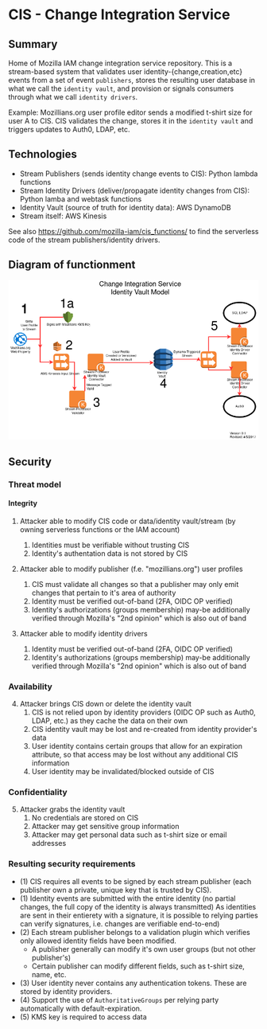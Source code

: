 # CIS - Change Integration Service

## Summary
Home of Mozilla IAM change integration service repository.
This is a stream-based system that validates user
identity-{change,creation,etc} events from a set of event `publishers`, stores
the resulting user database in what we call the `identity vault`, and provision
or signals consumers through what we call `identity drivers`.

Example: Mozillians.org user profile editor sends a modified t-shirt size for
user A to CIS. CIS validates the change, stores it in the `identity vault` and
triggers updates to Auth0, LDAP, etc.

## Technologies

- Stream Publishers (sends identity change events to CIS): Python lambda
  functions
- Stream Identity Drivers (deliver/propagate identity changes from CIS): Python
  lamba and webtask functions
- Identity Vault (source of truth for identity data): AWS DynamoDB
- Stream itself: AWS Kinesis

See also https://github.com/mozilla-iam/cis_functions/ to find the serverless
code of the stream publishers/identity drivers.

## Diagram of functionment

![Publisher=>CIS Vault=>ID Driver](/docs/images/CIS-AWS-Stencils.png?raw=true
"CIS Diagram")

## Security

### Threat model

#### Integrity
1. Attacker able to modify CIS code or data/identity vault/stream (by owning
   serverless functions or the IAM account)
    1. Identities must be verifiable without trusting CIS
    2. Identity's authentation data is not stored by CIS

2. Attacker able to modify publisher (f.e. "mozillians.org") user profiles
    1. CIS must validate all changes so that a publisher may only emit changes that
       pertain to it's area of authority
    2. Identity must be verified out-of-band (2FA, OIDC OP verified)
    3. Identity's authorizations (groups membership) may-be additionally verified
       through Mozilla's "2nd opinion" which is also out of band

3. Attacker able to modify identity drivers
    1. Identity must be verified out-of-band (2FA, OIDC OP verified)
    2. Identity's authorizations (groups membership) may-be additionally verified
       through Mozilla's "2nd opinion" which is also out of band

### Availability
4. Attacker brings CIS down or delete the identity vault
    1. CIS is not relied upon by identity providers (OIDC OP such as Auth0, LDAP,
       etc.) as they cache the data on their own
    2. CIS identity vault may be lost and re-created from identity provider's data
    3. User identity contains certain groups that allow for an expiration
       attribute, so that access may be lost without any additional CIS information
    4. User identity may be invalidated/blocked outside of CIS

### Confidentiality
5. Attacker grabs the identity vault
    1. No credentials are stored on CIS
    2. Attacker may get sensitive group information
    3. Attacker may get personal data such as t-shirt size or email addresses

### Resulting security requirements

- (1) CIS requires all events to be signed by each stream publisher (each
  publisher own a private, unique key that is trusted by CIS).
- (1) Identity events are submitted with the entire identity (no partial
  changes, the full copy of the identity is always transmitted) As identities
are sent in their entierety with a signature, it is possible to relying parties
can verify signatures, i.e. changes are verifiable end-to-end)
- (2) Each stream publisher belongs to a validation plugin which verifies only
  allowed identity fields have been modified.
  - A publisher generally can modify it's own user groups (but not other
    publisher's)
  - Certain publisher can modify different fields, such as t-shirt size, name,
    etc.
- (3) User identity never contains any authentication tokens. These are stored
  by identity providers.
- (4) Support the use of `AuthoritativeGroups` per relying party automatically
  with default-expiration.
- (5) KMS key is required to access data
